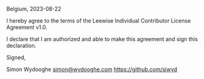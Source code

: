 Belgium, 2023-08-22

I hereby agree to the terms of the Leewise Individual Contributor License
Agreement v1.0.

I declare that I am authorized and able to make this agreement and sign this
declaration.

Signed,

Simon Wydooghe simon@wydooghe.com https://github.com/siwyd